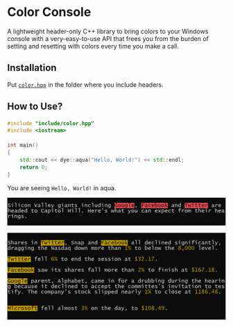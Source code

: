 # Color Console

A lightweight header-only C++ library to bring colors to your Windows console with a very-easy-to-use API that frees you from the burden of setting and resetting with colors every time you make a call.

## Installation

Put [`color.hpp`](include/color.hpp) in the folder where you include headers.

## How to Use?

```c++
#include "include/color.hpp"
#include <iostream>

int main()
{
    std::cout << dye::aqua("Hello, World!") << std::endl;
    return 0;
}
```

You are seeing `Hello, World!` in aqua.





![](image/tech_news_marked.png)



![](image\stock_news_marked.png)



